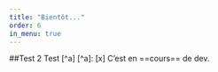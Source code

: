 ```yaml
---
title: "Bientôt..."
order: 6
in_menu: true
---
```

##Test 2 Test [^a] [^a]: [x] C’est en ==cours== de dev. 